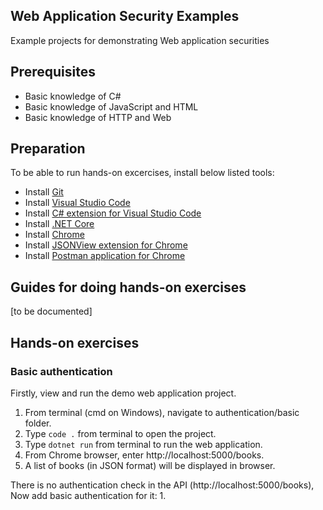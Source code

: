 Web Application Security Examples
---

Example projects for demonstrating Web application securities

## Prerequisites
* Basic knowledge of C#
* Basic knowledge of JavaScript and HTML
* Basic knowledge of HTTP and Web

## Preparation
To be able to run hands-on excercises, install below listed tools:
* Install [Git](https://git-scm.com/)
* Install [Visual Studio Code](https://code.visualstudio.com/)
* Install [C# extension for Visual Studio Code](https://marketplace.visualstudio.com/items?itemName=ms-vscode.csharp)
* Install [.NET Core](https://www.microsoft.com/net/core)
* Install [Chrome](https://www.google.com/chrome/)
* Install [JSONView extension for Chrome](https://chrome.google.com/webstore/detail/jsonview/chklaanhfefbnpoihckbnefhakgolnmc)
* Install [Postman application for Chrome](https://chrome.google.com/webstore/detail/postman/fhbjgbiflinjbdggehcddcbncdddomop)

## Guides for doing hands-on exercises
[to be documented]

## Hands-on exercises
### Basic authentication
Firstly, view and run the demo web application project.
1. From terminal (cmd on Windows), navigate to authentication/basic folder.
2. Type `code .` from terminal to open the project.
3. Type `dotnet run` from terminal to run the web application.
4. From Chrome browser, enter http://localhost:5000/books.
5. A list of books (in JSON format) will be displayed in browser.

There is no authentication check in the API (http://localhost:5000/books), Now add basic authentication for it:
1. 
